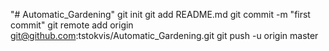 "# Automatic_Gardening"  git init git add README.md git commit -m "first commit" git remote add origin git@github.com:tstokvis/Automatic_Gardening.git git push -u origin master
